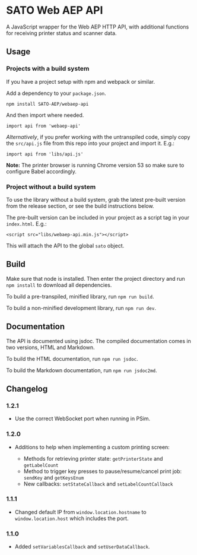 # SATO Web AEP API

A JavaScript wrapper for the Web AEP HTTP API, with additional functions for receiving printer status and scanner data.

## Usage
### Projects with a build system
If you have a project setup with npm and webpack or similar.

Add a dependency to your `package.json`.

`npm install SATO-AEP/webaep-api`

And then import where needed.

`import api from 'webaep-api'`

*Alternatively*, if you prefer working with the untranspiled code, simply copy the `src/api.js` file from this repo into your project and import it. E.g.:

`import api from 'libs/api.js'`

**Note:** The printer browser is running Chrome version 53 so make sure to configure Babel accordingly.

### Project without a build system
To use the library without a build system, grab the latest pre-built version from the release section, or see the build instructions below.

The pre-built version can be included in your project as a script tag in your `index.html`. E.g.:

`<script src="libs/webaep-api.min.js"></script>`

This will attach the API to the global `sato` object.

## Build

Make sure that node is installed. Then enter the project directory and run `npm install` to download all dependencies.

To build a pre-transpiled, minified library, run `npm run build`.

To build a non-minified development library, run `npm run dev`.

## Documentation

The API is documented using jsdoc. The compiled documentation comes in two versions, HTML and Markdown.

To build the HTML documentation, run `npm run jsdoc`.

To build the Markdown documentation, run `npm run jsdoc2md`.

## Changelog

### 1.2.1
* Use the correct WebSocket port when running in PSim.
### 1.2.0
* Additions to help when implementing a custom printing screen:

    * Methods for retrieving printer state: `getPrinterState` and `getLabelCount`
    * Method to trigger key presses to pause/resume/cancel print job: `sendKey` and `getKeysEnum`
    * New callbacks: `setStateCallback` and `setLabelCountCallback`
### 1.1.1
* Changed default IP from `window.location.hostname` to `window.location.host` which includes the port.

### 1.1.0

* Added `setVariablesCallback` and `setUserDataCallback`.

